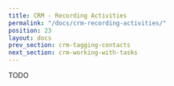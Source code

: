```yaml
---
title: CRM - Recording Activities
permalink: "/docs/crm-recording-activities/"
position: 23
layout: docs
prev_section: crm-tagging-contacts
next_section: crm-working-with-tasks
---
```


TODO
